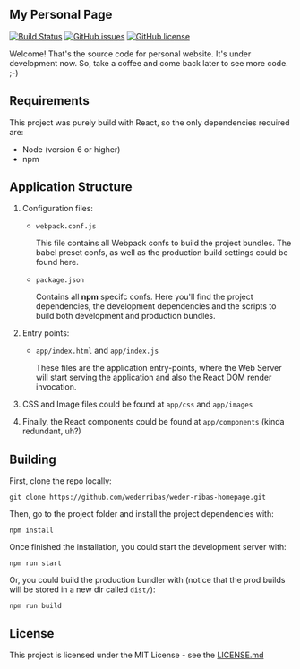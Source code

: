 ## My Personal Page

[![Build Status](https://travis-ci.org/wederribas/weder-ribas-homepage.svg?branch=master)](https://travis-ci.org/wederribas/weder-ribas-homepage)
[![GitHub issues](https://img.shields.io/github/issues/wederribas/weder-ribas-homepage.svg)](https://github.com/wederribas/weder-ribas-homepage/issues)
[![GitHub license](https://img.shields.io/badge/license-MIT-blue.svg)](https://raw.githubusercontent.com/wederribas/battle-of-coders/master/LICENSE.md)

Welcome! That's the source code for personal website. It's under development now. So, take a coffee and come back later to see more code. ;-)

## Requirements

This project was purely build with React, so the only dependencies required are:

* Node (version 6 or higher)
* npm

## Application Structure

1. Configuration files:

    * `webpack.conf.js`
    
        This file contains all Webpack confs to build the project bundles. The babel preset confs, as well as the production build settings could be found here.
    
    * `package.json`

        Contains all **npm** specifc confs. Here you'll find the project dependencies, the development dependencies and the scripts to build both development and production bundles.
    
2. Entry points:

    * `app/index.html` and `app/index.js`

        These files are the application entry-points, where the Web Server will start serving the application and also the React DOM render invocation.

3. CSS and Image files could be found at `app/css` and `app/images`

4. Finally, the React components could be found at `app/components` (kinda redundant, uh?)


## Building

First, clone the repo locally:

`git clone https://github.com/wederribas/weder-ribas-homepage.git`

Then, go to the project folder and install the project dependencies with:

`npm install`

Once finished the installation, you could start the development server with:

`npm run start`

Or, you could build the production bundler with (notice that the prod builds will be stored in a new dir called `dist/`):

`npm run build`

## License

This project is licensed under the MIT License - see the [LICENSE.md](https://github.com/wederribas/weder-ribas-homepage/blob/master/LICENSE)
